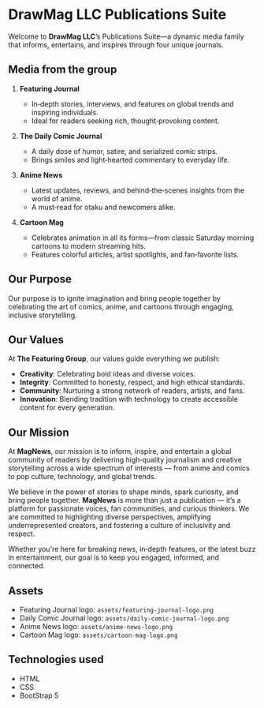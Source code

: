 # DrawMag LLC Publications Suite

Welcome to **DrawMag LLC**’s Publications Suite—a dynamic media family that informs, entertains, and inspires through four unique journals.



## Media from the group 

1. **Featuring Journal**  
   - In‐depth stories, interviews, and features on global trends and inspiring individuals.  
   - Ideal for readers seeking rich, thought‑provoking content.

2. **The Daily Comic Journal**  
   - A daily dose of humor, satire, and serialized comic strips.  
   - Brings smiles and light‑hearted commentary to everyday life.

3. **Anime News**  
   - Latest updates, reviews, and behind‑the‑scenes insights from the world of anime.  
   - A must‑read for otaku and newcomers alike.

4. **Cartoon Mag**  
   - Celebrates animation in all its forms—from classic Saturday morning cartoons to modern streaming hits.  
   - Features colorful articles, artist spotlights, and fan‑favorite lists.



## Our Purpose

Our purpose is to ignite imagination and bring people together by celebrating the art of comics, anime, and cartoons through engaging, inclusive storytelling.



## Our Values

At **The Featuring Group**, our values guide everything we publish:

- **Creativity**: Celebrating bold ideas and diverse voices.  
- **Integrity**: Committed to honesty, respect, and high ethical standards.  
- **Community**: Nurturing a strong network of readers, artists, and fans.  
- **Innovation**: Blending tradition with technology to create accessible content for every generation.



## Our Mission

At **MagNews**, our mission is to inform, inspire, and entertain a global community of readers by delivering high‑quality journalism and creative storytelling across a wide spectrum of interests — from anime and comics to pop culture, technology, and global trends.

We believe in the power of stories to shape minds, spark curiosity, and bring people together. **MagNews** is more than just a publication — it’s a platform for passionate voices, fan communities, and curious thinkers. We are committed to highlighting diverse perspectives, amplifying underrepresented creators, and fostering a culture of inclusivity and respect.

Whether you're here for breaking news, in‑depth features, or the latest buzz in entertainment, our goal is to keep you engaged, informed, and connected.



## Assets

- Featuring Journal logo: `assets/featuring-journal-logo.png`  
- Daily Comic Journal logo: `assets/daily-comic-journal-logo.png`  
- Anime News logo: `assets/anime-news-logo.png`  
- Cartoon Mag logo: `assets/cartoon-mag-logo.png`



## Technologies used
 - HTML
 - CSS
 - BootStrap 5
